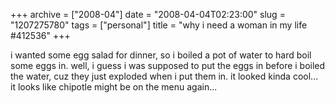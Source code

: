 +++
archive = ["2008-04"]
date = "2008-04-04T02:23:00"
slug = "1207275780"
tags = ["personal"]
title = "why i need a woman in my life #412536"
+++

i wanted some egg salad for dinner, so i boiled a pot of water to hard
boil some eggs in. well, i guess i was supposed to put the eggs in before
i boiled the water, cuz they just exploded when i put them in. it looked
kinda cool... it looks like chipotle might be on the menu again...

